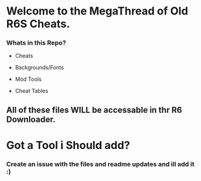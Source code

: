 # Welcome to the MegaThread of Old R6S Cheats.

### Whats in this Repo?

* Cheats

* Backgrounds/Fonts

* Mod Tools

* Cheat Tables

## All of these files WILL be accessable in thr R6 Downloader.

# Got a Tool i Should add?

### Create an issue with the files and readme updates and ill add it :)
